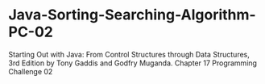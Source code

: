 # Java-Sorting-Searching-Algorithm-PC-02
Starting Out with Java: From Control Structures through Data Structures, 3rd Edition by Tony Gaddis and Godfry Muganda.  Chapter 17 Programming Challenge 02
